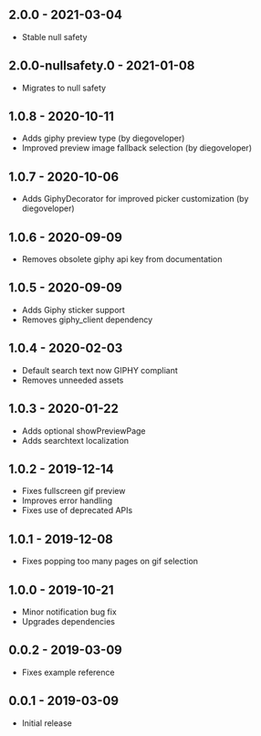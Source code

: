## 2.0.0 - 2021-03-04
* Stable null safety

## 2.0.0-nullsafety.0 - 2021-01-08
* Migrates to null safety

## 1.0.8 - 2020-10-11
* Adds giphy preview type (by diegoveloper)
* Improved preview image fallback selection (by diegoveloper)

## 1.0.7 - 2020-10-06
* Adds GiphyDecorator for improved picker customization (by diegoveloper)

## 1.0.6 - 2020-09-09
* Removes obsolete giphy api key from documentation

## 1.0.5 - 2020-09-09
* Adds Giphy sticker support
* Removes giphy_client dependency

## 1.0.4 - 2020-02-03
* Default search text now GIPHY compliant
* Removes unneeded assets

## 1.0.3 - 2020-01-22
* Adds optional showPreviewPage
* Adds searchtext localization

## 1.0.2 - 2019-12-14
* Fixes fullscreen gif preview
* Improves error handling
* Fixes use of deprecated APIs

## 1.0.1 - 2019-12-08
* Fixes popping too many pages on gif selection

## 1.0.0 - 2019-10-21
* Minor notification bug fix
* Upgrades dependencies

## 0.0.2 - 2019-03-09
* Fixes example reference

## 0.0.1 - 2019-03-09
* Initial release

